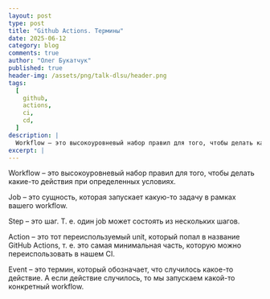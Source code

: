 ```yaml
---
layout: post
type: post
title: "Github Actions. Термины"
date: 2025-06-12
category: blog
comments: true
author: "Олег Букатчук"
published: true
header-img: /assets/png/talk-dlsu/header.png
tags:
  [
    github,
    actions,
    ci,
    cd,
  ]
description: |
  Workflow – это высокоуровневый набор правил для того, чтобы делать какие-то действия при определенных условиях.
excerpt: |
---
```


<span class="firstcharacter">W</span>orkflow – это высокоуровневый набор правил для того, чтобы делать какие-то действия при определенных условиях.</br>

<span class="firstcharacter">J</span>ob – это сущность, которая запускает какую-то задачу в рамках вашего workflow.</br>

<span class="firstcharacter">S</span>tep – это шаг. Т. е. один job может состоять из нескольких шагов.</br>

<span class="firstcharacter">A</span>ction – это тот переиспользуемый unit, который попал в название GitHub Actions, т. е. это самая минимальная часть, которую можно переиспользовать в нашем CI.</br>

<span class="firstcharacter">E</span>vent – это термин, который обозначает, что случилось какое-то действие. А если действие случилось, то мы запускаем какой-то конкретный workflow.